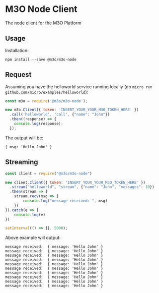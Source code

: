# M3O Node Client

The node client for the M3O Platform

## Usage

Installation:
```
npm install --save @m3o/m3o-node
```

## Request
Assuming you have the helloworld service running locally (do `micro run github.com/micro/examples/helloworld`):

```js
const m3o = require('@m3o/m3o-node');

new m3o.Client({ token: 'INSERT_YOUR_YOUR_M3O_TOKEN_HERE' })
  .call('helloworld', 'call', {"name": "John"})
  .then((response) => {
    console.log(response);
  });
```

The output will be:
```
{ msg: 'Hello John' }
```

## Streaming

```js
const client = require("@m3o/m3o-node")

new client.Client({ token: 'INSERT_YOUR_YOUR_M3O_TOKEN_HERE' })
  .stream("helloworld", "stream", {"name": "John", "messages": 10})
  .then(stream => {
	stream.recv(msg => {
		console.log("message received: ", msg)
	})
}).catch(e => {
	console.log(e)
})

setInterval(() => {}, 5000);

```

Above example will output:

```
message received:  { message: 'Hello John' }
message received:  { message: 'Hello John' }
message received:  { message: 'Hello John' }
message received:  { message: 'Hello John' }
message received:  { message: 'Hello John' }
message received:  { message: 'Hello John' }
message received:  { message: 'Hello John' }
message received:  { message: 'Hello John' }
message received:  { message: 'Hello John' }
message received:  { message: 'Hello John' }
```
